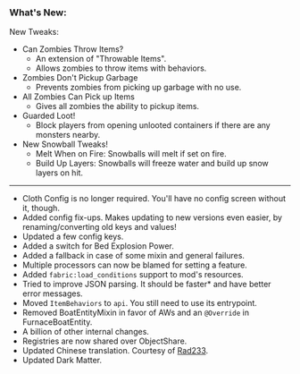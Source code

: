 ### What's New:

New Tweaks:
* Can Zombies Throw Items?
  * An extension of "Throwable Items".
  * Allows zombies to throw items with behaviors.
* Zombies Don't Pickup Garbage
  * Prevents zombies from picking up garbage with no use.
* All Zombies Can Pick up Items
  * Gives all zombies the ability to pickup items.
* Guarded Loot!
  * Block players from opening unlooted containers if there are any monsters nearby.
* New Snowball Tweaks!
  * Melt When on Fire: Snowballs will melt if set on fire.
  * Build Up Layers: Snowballs will freeze water and build up snow layers on hit.

***

* Cloth Config is no longer required. You'll have no config screen without it, though.
* Added config fix-ups. Makes updating to new versions even easier, by renaming/converting old keys and values!
* Updated a few config keys.
* Added a switch for Bed Explosion Power.
* Added a fallback in case of some mixin and general failures.
* Multiple processors can now be blamed for setting a feature.
* Added `fabric:load_conditions` support to mod's resources.
* Tried to improve JSON parsing. It should be faster* and have better error messages.
* Moved `ItemBehaviors` to `api`. You still need to use its entrypoint.
* Removed BoatEntityMixin in favor of AWs and an `@Override` in FurnaceBoatEntity.
* A billion of other internal changes.
* Registries are now shared over ObjectShare.
* Updated Chinese translation. Courtesy of [Rad233](https://github.com/Rad233).
* Updated Dark Matter.